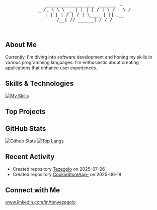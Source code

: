                                                                                                       
<div align="center">
<pre>
  
___________________    _______  _____.___.
\__    ___/\_____  \   \      \ \__  |   |
  |    |    /   |   \  /   |   \ /   |   |
  |    |   /    |    \/    |    \\____   |
  |____|   \_______  /\____|__  // ______|
                   \/         \/ \/       

</pre>
</div>


## About Me

Currently, I'm diving into software development and honing my skills in various programming languages. I'm enthusiastic about creating applications that enhance user experiences.

## Skills & Technologies

[![My Skills](https://skillicons.dev/icons?i=swift,nodejs,html,css,react,git,mysql&perline=8)](https://skillicons.dev)

## Top Projects






## GitHub Stats  

![Github Stats](https://github-readme-stats.vercel.app/api?username=tezegolo&show_icons=true&theme=radical)
[![Top Langs](https://github-readme-stats.vercel.app/api/top-langs/?username=tezegolo&layout=compact&theme=dark)](https://github.com/anuraghazra/github-readme-stats)

## Recent Activity

- Created repository [Tezegolo](https://github.com/tezegolo/Tezegolo) on 2025-07-26  
- Created repository [CookieStoreApp-](https://github.com/tezegolo/CookieStoreApp-) on 2025-06-18


## Connect with Me
www.linkedin.com/in/tonyezegolo

